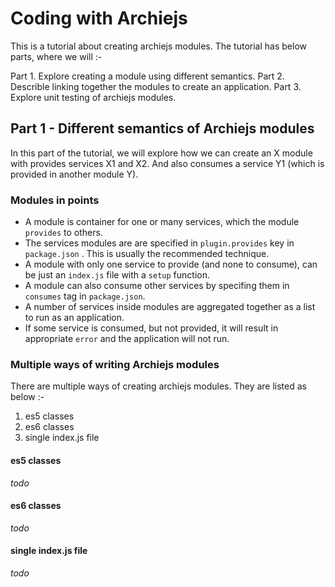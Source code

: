 # Coding with Archiejs

This is a tutorial about creating archiejs modules. The tutorial has below parts, where we will :-

Part 1. Explore creating a module using different semantics.
Part 2. Describle linking together the modules to create an application.
Part 3. Explore unit testing of archiejs modules.


## Part 1 - Different semantics of Archiejs modules

In this part of the tutorial, we will explore how we can create an X module with provides services X1 and X2. And also consumes a service Y1 (which is provided in another module Y).

### Modules in points

  * A module is container for one or many services, which the module `provides` to others. 
   * The services modules are are specified in `plugin.provides` key in `package.json` . This is usually the recommended technique.
   * A module with only one service to provide (and none to consume), can be just an `index.js` file with a `setup` function.
   * A module can also consume other services by specifing them in `consumes` tag in `package.json`.
  * A number of services inside modules are aggregated together as a list to run as an application.
   * If some service is consumed, but not provided, it will result in appropriate `error` and the application will not run.


### Multiple ways of writing Archiejs modules

There are multiple ways of creating archiejs modules. They are listed as below :-

  1. es5 classes
  2. es6 classes
  3. single index.js file

#### es5 classes

_todo_

#### es6 classes

_todo_ 

#### single index.js file

_todo_
